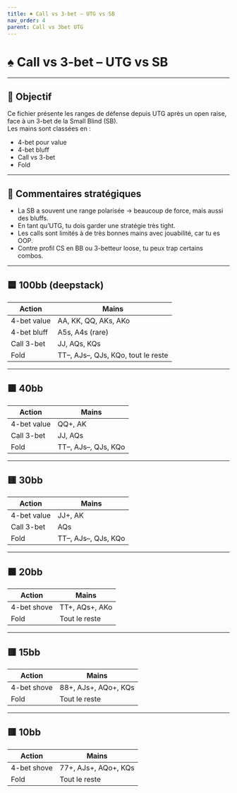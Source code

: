 ```yaml
---
title: ♠️ Call vs 3-bet – UTG vs SB
nav_order: 4
parent: Call vs 3bet UTG
---
```


# ♠️ Call vs 3-bet – UTG vs SB

---

## 🎯 Objectif

Ce fichier présente les ranges de défense depuis UTG après un open raise, face à un 3-bet de la Small Blind (SB).  
Les mains sont classées en :

- 4-bet pour value
- 4-bet bluff
- Call vs 3-bet
- Fold

---

## 🧠 Commentaires stratégiques

- La SB a souvent une range polarisée → beaucoup de force, mais aussi des bluffs.
- En tant qu’UTG, tu dois garder une stratégie très tight.
- Les calls sont limités à de très bonnes mains avec jouabilité, car tu es OOP.
- Contre profil CS en BB ou 3-betteur loose, tu peux trap certains combos.

---

## 🟦 100bb (deepstack)

| Action         | Mains                                       |
|----------------|----------------------------------------------|
| 4-bet value    | AA, KK, QQ, AKs, AKo                         |
| 4-bet bluff    | A5s, A4s (rare)                              |
| Call 3-bet     | JJ, AQs, KQs                                 |
| Fold           | TT–, AJs–, QJs, KQo, tout le reste           |

---

## 🟩 40bb

| Action         | Mains                                       |
|----------------|----------------------------------------------|
| 4-bet value    | QQ+, AK                                      |
| Call 3-bet     | JJ, AQs                                      |
| Fold           | TT–, AJs–, QJs, KQo                          |

---

## 🟨 30bb

| Action         | Mains                                      |
|----------------|---------------------------------------------|
| 4-bet value    | JJ+, AK                                     |
| Call 3-bet     | AQs                                          |
| Fold           | TT–, AJs–, QJs, KQo                         |

---

## 🟧 20bb

| Action         | Mains                                |
|----------------|----------------------------------------|
| 4-bet shove    | TT+, AQs+, AKo                        |
| Fold           | Tout le reste                         |

---

## 🟥 15bb

| Action         | Mains                                |
|----------------|----------------------------------------|
| 4-bet shove    | 88+, AJs+, AQo+, KQs                  |
| Fold           | Tout le reste                         |

---

## 🟥 10bb

| Action         | Mains                                |
|----------------|----------------------------------------|
| 4-bet shove    | 77+, AJs+, AQo+, KQs                  |
| Fold           | Tout le reste                         |
